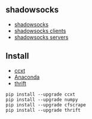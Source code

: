 ## shadowsocks

- [shadowsocks](https://github.com/shadowsocks)
- [shadowsocks clients](https://shadowsocks.org/en/download/clients.html)
- [shadowsocks servers](https://shadowsocks.org/en/download/servers.html)

## Install

- [ccxt](https://github.com/ccxt/ccxt)
- [Anaconda](https://www.anaconda.com/)
- [thrift](http://thrift.apache.org/)

```shell
pip install --upgrade ccxt
pip install --upgrade numpy
pip install --upgrade cfscrape
pip install --upgrade thrift
```
